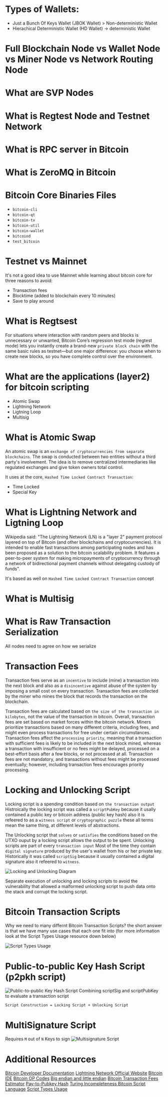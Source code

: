 # Types of Wallets:
- Just a Bunch Of Keys Wallet (JBOK Wallet) > Non-deterministic Wallet
- Hierachical Deterministic Wallet (HD Wallet) -> deterministic Wallet
# Full Blockchain Node vs Wallet Node vs Miner Node vs Network Routing Node

# What are SVP Nodes

# What is Regtest Node and Testnet Network

# What is RPC server in Bitcoin

# What is ZeroMQ in Bitcoin

# Bitcoin Core Binaries Files
- `bitcoin-cli`
- `bitcoin-qt`
- `bitcoin-tx`
- `bitcoin-util`
- `bitcoin-wallet`
- `bitcoind`
- `test_bitcoin`

# Testnet vs Mainnet
It's not a good idea to use Mainnet while learning about bitcoin core for three reasons to avoid:
- Transaction fees
- Blocktime (added to blockchain every 10 minutes)
- Save to play around


# What is Regtsest
For situations where interaction with random peers and blocks is unnecessary or unwanted, Bitcoin Core’s regression test mode (regtest mode) lets you instantly create a brand-new `private block chain` with the same basic rules as testnet—but one major difference: you choose when to create new blocks, so you have complete control over the environment.

# What are the applications (layer2) for bitcoin scripting
- Atomic Swap
- Lightning Network
- Ligtning Loop
- Multisig
# What is Atomic Swap
An atomic swap is an `exchange of cryptocurrencies from separate blockchains`. The swap is conducted between two entities without a third party's involvement. The idea is to remove centralized intermediaries like regulated exchanges and give token owners total control.

It uses at the core, `Hashed Time Locked Contract Transaction`:
- Time Locked
- Special Key
# What is Lightning Network and Ligtning Loop
Wikipedia said: "The Lightning Network (LN) is a "layer 2" payment protocol layered on top of Bitcoin (and other blockchains and cryptocurrencies). It is intended to enable fast transactions among participating nodes and has been proposed as a solution to the bitcoin scalability problem. It features a peer-to-peer system for making micropayments of cryptocurrency through a network of bidirectional payment channels without delegating custody of funds".

It's based as well on `Hashed Time Locked Contract Transaction` concept

# What is Multisig

# What is Raw Transaction Serialization
All nodes need to agree on how we serialize

# Transaction Fees
Transaction fees serve as an `incentive` to include (mine) a transaction into the next block and also as a `disincentive` against abuse of the system by imposing a small cost on every transaction. Transaction fees are collected by the miner who mines the block that records the transaction on the blockchain.

Transaction fees are calculated based on `the size of the transaction in kilobytes`, not the value of the transaction in bitcoin. Overall, transaction fees are set based on market forces within the bitcoin network. Miners prioritize transactions based on many different criteria, including fees, and might even process transactions for free under certain circumstances. Transaction fees affect the `processing priority`, meaning that a transaction with sufficient fees is likely to be included in the next block mined, whereas a transaction with insufficient or no fees might be delayed, processed on a best-effort basis after a few blocks, or not processed at all. Transaction fees are not mandatory, and transactions without fees might be processed eventually; however, including transaction fees encourages priority processing.

# Locking and Unlocking Script
Locking script is a spending condition based on `the transaction output` Histroically the locking script was called a `scriptPubKey` because it usally contained a public key or bitcoin address (public key hash) also it is refeered to as a `witness script` or `cryptographic puzzle` these all terms mean the same thing, at different levels of abstractions.

The Unlocking script that `solves` or `satisfies` the conditions based on the UTXO ouput by a locking script allows the output to be spent. Unlocking scripts are part of every `transaction input` Most of the time they contain `digital signature` produced by the user's wallet from his or her private key. Historically it was called `scriptSig` because it usually contained a digital signature also it refeered to `witness`.

![Locking and Unlocking Diagram](assets/locking-and-unlocking-script.png)

Separate execution of unlocking and locking scripts to avoid the vulnerability that allowed a malformed unlocking script to push data onto the stack and corrupt the locking script.

# Bitcoin Transaction Scripts
Why we need to many differnt Bitcoin Transaction Scripts? the short answer is that we have many use cases that each one fit into (for more information look at the Script Types Usage resource down below)

![Script Types Usage](assets/script-types-usage.png)

# Public-to-public Key Hash Script (p2pkh script)
![Public-to-public Key Hash Script](assets/p2pkh-script)
Combining scriptSig and scriptPubKey to evaluate a transaction script

```
Script Construction = Locking Script + Unlocking Script
```

# MultiSignature Script
Requires `M` out of `N` Keys to sign
![Multisignature Script](assets/multisignature-script.png)

# Additional Resources
[Bitcoin Developer Documentation](https://developer.bitcoin.org/)
[Lightning Network Official Website](https://lightning.network/)
[Bitcoin IDE](https://siminchen.github.io/bitcoinIDE/build/editor.html)
[Bitcoin OP Codes](https://en.bitcoin.it/wiki/Script#Opcodes)
[Big endian and little endian](https://www.techtarget.com/searchnetworking/definition/big-endian-and-little-endian)
[Bitcoin Transaction Fees Estimator](https://bitcoinfees.earn.com/)
[Pay-to-Pubkey Hash](https://en.bitcoinwiki.org/wiki/Pay-to-Pubkey_Hash)
[Turing Incompleteness Bitcoin Script Language](https://river.com/learn/terms/t/turing-completeness)
[Script Types Usage](https://river.com/learn/terms/s/script-bitcoin/)